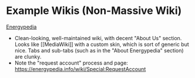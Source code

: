 # Example Wikis (Non-Massive Wiki)

[Energypedia](https://energypedia.info/wiki/Main_Page)

- Clean-looking, well-maintained wiki, with decent "About Us" section. Looks like [[MediaWiki]] with a custom skin, which is sort of generic but nice. Tabs and sub-tabs (such as in the "About Energypedia" section) are clunky.
- Note the "request account" process and page: <https://energypedia.info/wiki/Special:RequestAccount>
